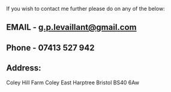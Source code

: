 If you wish to contact me further please do on any of the below:

## EMAIL - g.p.levaillant@gmail.com
## Phone - 07413 527 942

## Address:
  Coley Hill Farm
  Coley
  East Harptree
  Bristol
  BS40 6Aw
